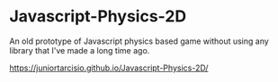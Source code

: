 # Javascript-Physics-2D
An old prototype of Javascript physics based game without using any library that I've made a long time ago.

https://juniortarcisio.github.io/Javascript-Physics-2D/

